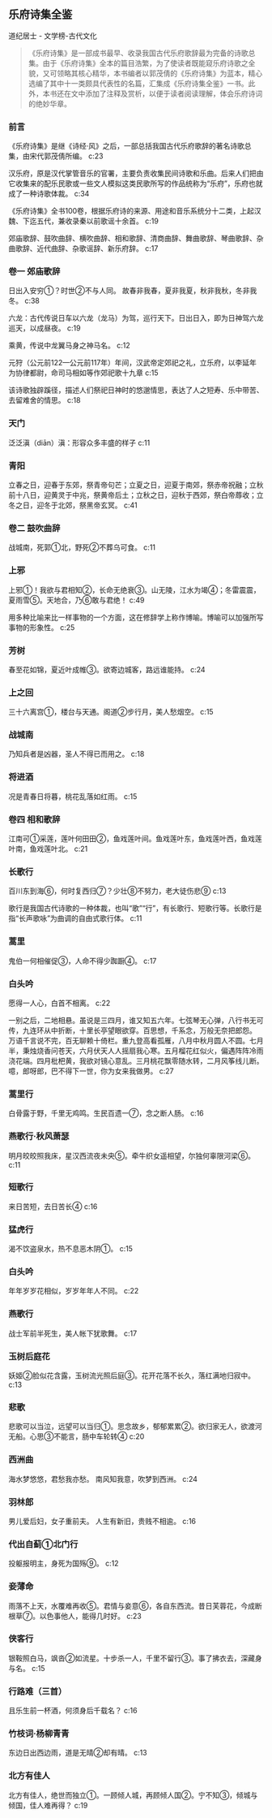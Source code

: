 ## 乐府诗集全鉴

道纪居士  -  文学榜-古代文化

> 《乐府诗集》是一部成书最早、收录我国古代乐府歌辞最为完备的诗歌总集。由于《乐府诗集》全本的篇目浩繁，为了使读者既能窥乐府诗歌之全貌，又可领略其核心精华，本书编者以郭茂倩的《乐府诗集》为蓝本，精心选编了其中十一类颇具代表性的名篇，汇集成《乐府诗集全鉴》一书。此外，本书还在文中添加了注释及赏析，以便于读者阅读理解，体会乐府诗词的绝妙华章。


### 前言

《乐府诗集》是继《诗经·风》之后，一部总括我国古代乐府歌辞的著名诗歌总集，由宋代郭茂倩所编。 c:23

汉乐府，原是汉代掌管音乐的官署，主要负责收集民间诗歌和乐曲。后来人们把由它收集来的配乐民歌或一些文人模拟这类民歌所写的作品统称为“乐府”，乐府也就成了一种诗歌体裁。 c:34

《乐府诗集》全书100卷，根据乐府诗的来源、用途和音乐系统分十二类，上起汉魏、下迄五代，兼收录秦以前歌谣十余首。 c:19

郊庙歌辞、鼓吹曲辞、横吹曲辞、相和歌辞、清商曲辞、舞曲歌辞、琴曲歌辞、杂曲歌辞、近代曲辞、杂歌谣辞、新乐府辞。 c:17

### 卷一 郊庙歌辞

日出入安穷①？时世②不与人同。
故春非我春，夏非我夏，秋非我秋，冬非我冬。 c:38

六龙：古代传说日车以六龙（龙马）为驾，巡行天下。日出日入，即为日神驾六龙巡天，以成昼夜。 c:19

乘黄，传说中龙翼马身之神马名。 c:12

元狩（公元前122—公元前117年）年间，汉武帝定郊祀之礼，立乐府，以李延年为协律都尉，命司马相如等作郊祀歌十九章 c:15

该诗歌独辟蹊径，描述人们祭祀日神时的悠邈情思，表达了人之短寿、乐中带苦、去留难舍的情思。 c:18

### 天门

泛泛滇（diān）滇：形容众多丰盛的样子 c:11

### 青阳

立春之日，迎春于东郊，祭青帝句芒；立夏之日，迎夏于南郊，祭赤帝祝融；立秋前十八日，迎黄灵于中兆，祭黄帝后土；立秋之日，迎秋于西郊，祭白帝蓐收；立冬之日，迎冬于北郊，祭黑帝玄冥。 c:41

### 卷二 鼓吹曲辞

战城南，死郭①北，野死②不葬乌可食。 c:11

### 上邪

上邪①！我欲与君相知②，长命无绝衰③。山无陵，江水为竭④；冬雷震震，夏雨雪⑤。天地合，乃⑥敢与君绝！ c:49

用多种比喻来比一样事物的一个方面，这在修辞学上称作博喻。博喻可以加强所写事物的形象性。 c:25

### 芳树

春至花如锦，夏近叶成帷③。欲寄边城客，路远谁能持。 c:24

### 上之回

三十六离宫①，楼台与天通。阁道②步行月，美人愁烟空。 c:15

### 战城南

乃知兵者是凶器，圣人不得已而用之。 c:18

### 将进酒

况是青春日将暮，桃花乱落如红雨。 c:15

### 卷四 相和歌辞

江南可①采莲，莲叶何田田②，鱼戏莲叶间。鱼戏莲叶东，鱼戏莲叶西，鱼戏莲叶南，鱼戏莲叶北。 c:21

### 长歌行

百川东到海⑥，何时复西归⑦？少壮⑧不努力，老大徒伤悲⑨ c:13

歌行是我国古代诗歌的一种体裁，也叫“歌”“行”，有长歌行、短歌行等。长歌行是指“长声歌咏”为曲调的自由式歌行体。 c:11

### 蒿里

鬼伯一何相催促③，人命不得少踟蹰④。 c:17

### 白头吟

愿得一人心，白首不相离。 c:22

一别之后，二地相悬。虽说是三四月，谁又知五六年。七弦琴无心弹，八行书无可传，九连环从中折断，十里长亭望眼欲穿。百思想，千系念，万般无奈把郎怨。
万语千言说不完，百无聊赖十倚栏。重九登高看孤雁，八月中秋月圆人不圆。七月半，秉烛烧香问苍天，六月伏天人人摇扇我心寒。五月榴花红似火，偏遇阵阵冷雨浇花端。四月枇杷黄，我欲对镜心意乱。三月桃花飘零随水转，二月风筝线儿断。噫，郎呀郎，巴不得下一世，你为女来我做男。 c:27

### 蒿里行

白骨露于野，千里无鸡鸣。生民百遗一⑦，念之断人肠。 c:16

### 燕歌行·秋风萧瑟

明月皎皎照我床，星汉西流夜未央⑤。牵牛织女遥相望，尔独何辜限河梁⑥。 c:11

### 短歌行

来日苦短，去日苦长④ c:16

### 猛虎行

渴不饮盗泉水，热不息恶木阴①。 c:15

### 白头吟

年年岁岁花相似，岁岁年年人不同。 c:22

### 燕歌行

战士军前半死生，美人帐下犹歌舞。 c:17

### 玉树后庭花

妖姬②脸似花含露，玉树流光照后庭③。花开花落不长久，落红满地归寂中。 c:13

### 悲歌

悲歌可以当泣，远望可以当归①。思念故乡，郁郁累累②。欲归家无人，欲渡河无船。心思③不能言，肠中车轮转④ c:20

### 西洲曲

海水梦悠悠，君愁我亦愁。
南风知我意，吹梦到西洲。 c:24

### 羽林郎

男儿爱后妇，女子重前夫。
人生有新旧，贵贱不相逾。 c:16

### 代出自蓟①北门行

投躯报明主，身死为国殇⑨。 c:12

### 妾薄命

雨落不上天，水覆难再收⑤。君情与妾意⑥，各自东西流。昔日芙蓉花，今成断根草⑦。以色事他人，能得几时好。 c:23

### 侠客行

银鞍照白马，飒沓②如流星。十步杀一人，千里不留行③。事了拂衣去，深藏身与名。 c:15

### 行路难（三首）

且乐生前一杯酒，何须身后千载名？ c:16

### 竹枝词·杨柳青青

东边日出西边雨，道是无晴②却有晴。 c:13

### 北方有佳人

北方有佳人，绝世而独立①。一顾倾人城，再顾倾人国②。宁不知③，倾城与倾国，佳人难再得？ c:19